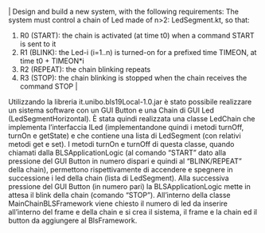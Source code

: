 | Design and build a new system, with the following requirements:
The system must control a chain of Led made of n>2: LedSegment.kt, so that:
1. R0 (START): the chain is activated (at time t0) when a command START is sent to it
2. R1 (BLINK): the Led-i (i=1..n) is turned-on for a prefixed time TIMEON, at time t0 + TIMEON*i
3. R2 (REPEAT): the chain blinking repeats
4. R3 (STOP): the chain blinking is stopped when the chain receives the command STOP |


Utilizzando la libreria it.unibo.bls19Local-1.0.jar è stato possibile realizzare un sistema software con un GUI Button e una Chain di GUI Led (LedSegmentHorizontal). È stata quindi realizzata una classe LedChain che implementa
l’interfaccia ILed (implementandone quindi i metodi turnOff, turnOn e getState) e che contiene una lista di LedSegment (con
relativi metodi get e set).
I metodi turnOn e turnOff di questa classe, quando chiamati dalla BLSApplicationLogic (al comando “START” dato alla
pressione del GUI Button in numero dispari e quindi al “BLINK/REPEAT” della chain), permettono rispettivamente di
accendere e spegnere in successione i led della chain (lista di LedSegment). Alla successiva pressione del GUI Button (in
numero pari) la BLSApplicationLogic mette in attesa il blink della chain (comando “STOP”).
All’interno della classe MainChainBLSFramework viene chiesto il numero di led da inserire all’interno del frame e della chain
e si crea il sistema, il frame e la chain ed il button da aggiungere al BlsFramework.